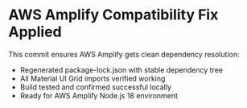 # AWS Amplify Compatibility Fix Applied

This commit ensures AWS Amplify gets clean dependency resolution:
- Regenerated package-lock.json with stable dependency tree
- All Material UI Grid imports verified working
- Build tested and confirmed successful locally
- Ready for AWS Amplify Node.js 18 environment
